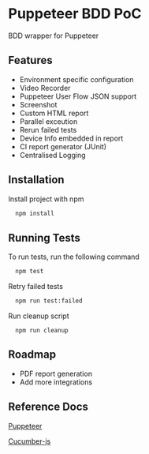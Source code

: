 
# Puppeteer BDD PoC

BDD wrapper for Puppeteer


## Features

- Environment specific configuration
- Video Recorder
- Puppeteer User Flow JSON support
- Screenshot
- Custom HTML report
- Parallel exceution
- Rerun failed tests
- Device Info embedded in report
- CI report generator (JUnit)
- Centralised Logging


## Installation

Install project with npm

```bash
  npm install
```
    
## Running Tests

To run tests, run the following command

```bash
  npm test
```
Retry failed tests
```bash
  npm run test:failed
```

Run cleanup script
```
  npm run cleanup
```


## Roadmap

- PDF report generation
- Add more integrations


## Reference Docs

[Puppeteer](https://pptr.dev/)

[Cucumber-js](https://github.com/cucumber/cucumber-js/tree/main/docs)

